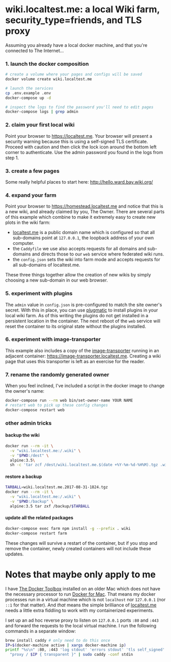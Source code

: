 # wiki.localtest.me: a local Wiki farm, security_type=friends, and TLS proxy

Assuming you already have a local docker machine, and that you're
connected to The Internet...

### 1. launch the docker composition

``` bash
# create a volume where your pages and configs will be saved
docker volume create wiki.localtest.me

# launch the services
cp .env.example .env
docker-compose up -d

# inspect the logs to find the password you'll need to edit pages
docker-compose logs | grep admin
```

### 2. claim your first local wiki

Point your browser to https://localtest.me.  Your browser will present
a security warning because this is using a self-signed TLS
certificate.  Proceed with caution and then click the lock icon around
the bottom left corner to authenticate.  Use the admin password you
found in the logs from step 1.

### 3. create a few pages

Some really helpful places to start here: http://hello.ward.bay.wiki.org/

### 4. expand your farm

Point your browser to https://homestead.localtest.me and notice that
this is a new wiki, and already claimed by you, The Owner.  There are
several parts of this example which combine to make it extremely easy
to create new plots in the wiki farm:

* [localtest.me](http://readme.localtest.me) is a public domain name
  which is configured so that all sub-domains point at `127.0.0.1`,
  the loopback address of your own computer.
* the `Caddyfile` we use also accepts requests for all domains and
  sub-domains and directs those to our `web` service where federated
  wiki runs.
* the `config.json` sets the wiki into farm mode and accepts requests
  for all sub-domains of localtest.me.

These three things together allow the creation of new wikis by simply
choosing a new sub-domain in our web browser.

### 5. experiment with plugins

The `admin` value in `config.json` is pre-configured to match the site
owner's secret.  With this in place, you can use [plugmatic] to
install plugins in your local wiki farm.  As of this writing the
plugins do not get installed in a persistent location in the
container.  The next reboot of the `web` service will reset the
container to its original state without the plugins installed.

[plugmatic]: http://plugins.fed.wiki.org/about-plugmatic-plugin.html

### 6. experiment with image-transporter

This example also includes a copy of the [image-transporter] running
in an adjacent container: https://image-transporter.localtest.me.
Creating a wiki page that uses this transporter is left as an exercise
for the reader.

[image-transporter]: http://ward.asia.wiki.org/home.c2.com:4010/welcome-visitors

### 7. rename the randomly generated owner

When you feel inclined, I've included a script in the docker image to
change the owner's name:

``` bash
docker-compose run --rm web bin/set-owner-name YOUR NAME
# restart web to pick up these config changes
docker-compose restart web
```

### other admin tricks

#### backup the wiki

``` bash
docker run --rm -it \
  -v "wiki.localtest.me:/.wiki" \
  -v "$PWD:/dest" \
  alpine:3.5\
  sh -c 'tar zcf /dest/wiki.localtest.me.$(date +%Y-%m-%d-%H%M).tgz .wiki'
```

#### restore a backup

``` bash
TARBALL=wiki.localtest.me.2017-08-31-1824.tgz
docker run --rm -it \
  -v "wiki.localtest.me:/.wiki" \
  -v "$PWD:/backup" \
  alpine:3.5 tar zxf /backup/$TARBALL
```

#### update all the related packages

``` bash
docker-compose exec farm npm install -g --prefix . wiki
docker-compose restart farm
```

These changes will survive a restart of the container, but if you stop
and remove the container, newly created containers will not include
these updates.

# Notes that maybe only apply to me

I have [The Docker Toolbox] installed on an older Mac which does not
have the necessary processor to run [Docker for Mac].  That means my
docker processes run in a virtual machine which is not `localhost` nor
`127.0.0.1` (nor `::1` for that matter).  And _that_ means the simple
brilliance of [localtest.me] needs a little extra fiddling to work
with my containerized experiments.

I set up an ad hoc reverse proxy to listen on `127.0.0.1` ports `:80`
and `:443` and forward the requests to the local virtual machine.  I
run the following commands in a separate window:

``` bash
brew install caddy # only need to do this once
IP=$(docker-machine active | xargs docker-machine ip)
printf "%s\n" :80, :443 'log stdout' 'errors stdout' 'tls self_signed' \
  "proxy / $IP { transparent }" | sudo caddy -conf stdin
```

[The Docker Toolbox]: https://www.docker.com/products/docker-toolbox
[Docker for Mac]: https://docs.docker.com/docker-for-mac/
[localtest.me]: https://http://readme.localtest.me/
